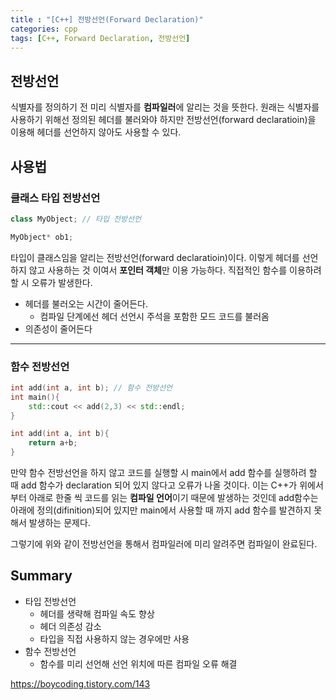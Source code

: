 ```yaml
---
title : "[C++] 전방선언(Forward Declaration)"
categories: cpp
tags: [C++, Forward Declaration, 전방선언]
---
```


## 전방선언
식별자를 정의하기 전 미리 식별자를 **컴파일러**에 알리는 것을 뜻한다.
원래는 식별자를 사용하기 위해선 정의된 헤더를 불러와야 하지만 전방선언(forward declaratioin)을 이용해 헤더를 선언하지 않아도 사용할 수 있다.

## 사용법
### 클래스 타입 전방선언
```cpp
class MyObject; // 타입 전방선언

MyObject* ob1;
```
타입이 클래스임을 알리는 전방선언(forward declaratioin)이다. 이렇게 헤더를 선언하지 않고 사용하는 것 이여서 **포인터 객체**만 이용 가능하다. 직접적인 함수를 이용하려 할 시 오류가 발생한다.

- 헤더를 불러오는 시간이 줄어든다.
	- 컴파일 단계에선 헤더 선언시 주석을 포함한 모드 코드를 불러옴
- 의존성이 줄어든다

---
### 함수 전방선언
```cpp
int add(int a, int b); // 함수 전방선언
int main(){
	std::cout << add(2,3) << std::endl;
}

int add(int a, int b){
	return a+b;
}
```
만약 함수 전방선언을 하지 않고 코드를 실행할 시 main에서 add 함수를 실행하려 할 때 add 함수가 declaration 되어 있지 않다고 오류가 나올 것이다. 이는 C++가 위에서 부터 아래로 한줄 씩 코드를 읽는 **컴파일 언어**이기 때문에 발생하는 것인데 add함수는 아래에 정의(difinition)되어 있지만 main에서 사용할 때 까지 add 함수를 발견하지 못해서 발생하는 문제다.

그렇기에 위와 같이 전방선언을 통해서 컴파일러에 미리 알려주면 컴파일이 완료된다.


## Summary
- 타입 전방선언
	- 헤더를 생략해 컴파일 속도 향상
	- 헤더 의존성 감소
	- 타입을 직접 사용하지 않는 경우에만 사용
- 함수 전방선언
	- 함수를 미리 선언해 선언 위치에 따른 컴파일 오류 해결


<div class="Reference">
<div class="callout-header"> </div>
<p>
<a href="https://boycoding.tistory.com/143">https://boycoding.tistory.com/143</a>
</p>
</div>